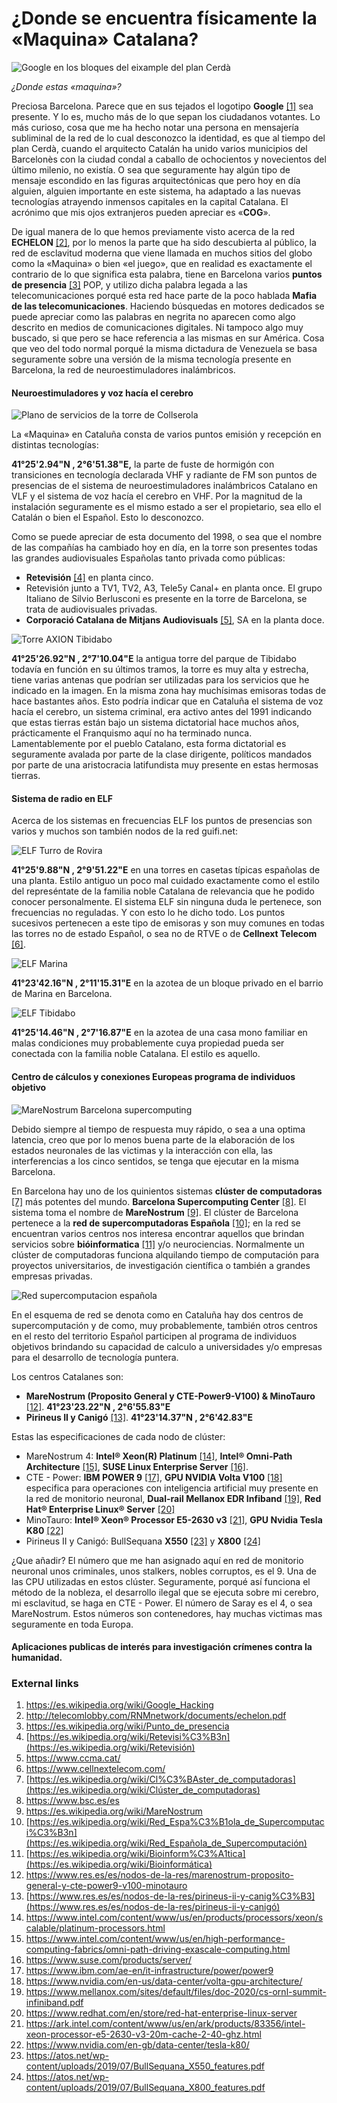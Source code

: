# ¿Donde se encuentra físicamente la «Maquina» Catalana?

![Google en los bloques del eixample del plan Cerdà](http://redama.es/Images/eixample-barcelona-big_google.webp)

*¿Donde estas «maquina»?*

Preciosa Barcelona. Parece que en sus tejados el logotipo **Google** [[1]](https://es.wikipedia.org/wiki/Google_Hacking) sea presente. Y lo es, mucho más de lo que sepan los ciudadanos votantes. Lo más curioso, cosa que me ha hecho notar una persona en mensajería subliminal de la red de lo cual desconozco la identidad, es que al tiempo del plan Cerdà, cuando el arquitecto Catalán ha unido varios municipios del Barcelonès con la ciudad condal a caballo de ochocientos y novecientos del último milenio, no existía. O sea que seguramente hay algún tipo de mensaje escondido en las figuras arquitectónicas que pero hoy en día alguien, alguien importante en este sistema, ha adaptado a las nuevas tecnologías atrayendo inmensos capitales en la capital Catalana.  El acrónimo que mis ojos extranjeros pueden apreciar es  «**COG**».

De igual manera de lo que hemos previamente visto acerca de la red **ECHELON** [[2]](http://telecomlobby.com/RNMnetwork/documents/echelon.pdf), por lo menos la parte que ha sido descubierta al público, la red de esclavitud moderna que viene llamada en muchos sitios del globo como la «Maquina» o bien «el juego», que en realidad es exactamente el contrario de lo que significa esta palabra, tiene en Barcelona varios **puntos de presencia** [[3]](https://es.wikipedia.org/wiki/Punto_de_presencia) POP, y utilizo dicha palabra legada a las telecomunicaciones porqué esta red hace parte de la poco hablada **Mafia de las telecomunicaciones**. Haciendo búsquedas en motores dedicados se puede apreciar como las palabras en negrita no aparecen como algo descrito en medios de comunicaciones digitales. Ni tampoco algo muy buscado, si que pero se hace referencia a las mismas en sur América. Cosa que veo del todo normal porqué la misma dictadura de Venezuela se basa seguramente sobre una versión de la misma tecnología presente en Barcelona, la red de neuroestimuladores inalámbricos.  

#### Neuroestimuladores y voz hacía el cerebro

![Plano de servicios de la torre de Collserola](http://telecomlobby.com/Images/torre_collserola_disposicion_servicios.webp)

La «Maquina» en Cataluña consta de varios puntos emisión y recepción en distintas tecnologías:

**41°25'2.94"N , 2°6'51.38"E,** la parte de fuste de hormigón con transiciones en tecnología declarada VHF y radiante de FM son puntos de presencias de el sistema de neuroestimuladores inalámbricos Catalano en VLF y el sistema de voz hacía el cerebro en VHF. Por la magnitud de la instalación seguramente es el mismo estado a ser el propietario, sea ello el Catalán o bien el Español. Esto lo desconozco. 

Como se puede apreciar de esta documento del 1998, o sea que el nombre de las compañías ha cambiado hoy en día, en la torre son presentes todas las grandes audiovisuales Españolas tanto privada como públicas:

- **Retevisión** [[4]](https://es.wikipedia.org/wiki/Retevisi%C3%B3n) en planta cinco.
- Retevisión junto a TV1, TV2, A3, Tele5y Canal+ en planta once. El grupo Italiano de Silvio Berlusconi es presente en la torre de Barcelona, se trata de audiovisuales privadas.
- **Corporació Catalana de Mitjans Audiovisuals** [[5]](https://www.ccma.cat/), SA en la planta doce. 

![Torre AXION Tibidabo](http://telecomlobby.com/Images/axion_tibidabo.webp)

**41°25'26.92"N ,  2°7'10.04"E** la antigua torre del parque de Tibidabo todavía en función en su últimos tramos, la torre es muy alta y estrecha, tiene varias antenas que podrían ser utilizadas para los servicios que he indicado en la imagen. En la misma zona hay muchísimas emisoras todas de hace bastantes años. Esto podría indicar que en Cataluña el sistema de voz hacía el cerebro, un sistema criminal, era activo antes del 1991 indicando que estas tierras están bajo un sistema dictatorial hace muchos años, prácticamente el Franquismo aquí no ha terminado nunca. Lamentablemente por el pueblo Catalano, esta forma dictatorial es seguramente avalada por parte de la clase dirigente, políticos mandados por parte de una aristocracia latifundista muy presente en estas hermosas tierras.  

#### Sistema de radio en ELF

Acerca de los sistemas en frecuencias ELF los puntos de presencias son varios y muchos son también nodos de la red guifi.net:

![ELF Turro de Rovira](http://telecomlobby.com/Images/elf_barcelona_turro_rovira.webp)

 **41°25'9.88"N , 2°9'51.22"E** en una torres en casetas típicas españolas de una planta. Estilo antiguo un poco mal cuidado exactamente como el estilo del represéntate de la familia noble Catalana de relevancia que he podido conocer personalmente. El sistema ELF sin ninguna duda le pertenece, son frecuencias no reguladas. Y con esto lo he dicho todo. Los puntos sucesivos pertenecen a este tipo de emisoras y son muy comunes en todas las torres no de estado Español, o sea no de RTVE o de **Cellnext Telecom** [[6]](https://www.cellnextelecom.com/).

![ELF Marina](http://telecomlobby.com/Images/elf_barcelona_marina.webp)

**41°23'42.16"N ,  2°11'15.31"E** en la azotea de un bloque privado en el barrio de Marina en Barcelona.

![ELF Tibidabo](http://telecomlobby.com/Images/elf_barcelona_tibidabo.webp)

**41°25'14.46"N ,  2°7'16.87"E** en la azotea de una casa mono familiar en malas condiciones muy probablemente cuya propiedad pueda ser conectada con la familia noble Catalana. El estilo es aquello.

#### Centro de cálculos y conexiones Europeas programa de individuos objetivo 

![MareNostrum Barcelona supercomputing](http://telecomlobby.com/Images/barcelona_supercomputing_marenostrum.webp)

Debido siempre al tiempo de respuesta muy rápido, o sea a una optima latencia, creo que por lo menos buena parte de la elaboración de los estados neuronales de las victimas y la interacción con ella, las interferencias a los cinco sentidos, se tenga que ejecutar en la misma Barcelona.

En Barcelona hay  uno de los quinientos sistemas **clúster de computadoras** [[7]](https://es.wikipedia.org/wiki/Cl%C3%BAster_de_computadoras) más potentes del mundo. **Barcelona Supercomputing Center** [[8]](https://www.bsc.es/es).  El sistema toma el nombre de **MareNostrum** [[9]](https://es.wikipedia.org/wiki/MareNostrum). El clúster de Barcelona pertenece a la **red de supercomputadoras Española** [[10]](https://es.wikipedia.org/wiki/Red_Espa%C3%B1ola_de_Supercomputaci%C3%B3n); en la red se encuentran varios centros nos interesa encontrar aquellos que brindan servicios sobre **bióinformatica** [[11]](https://es.wikipedia.org/wiki/Bioinform%C3%A1tica) y/o neurociencias. Normalmente un clúster de computadoras funciona alquilando tiempo de computación para proyectos universitarios, de investigación científica o también a grandes empresas privadas. 

![Red supercomputacion española](http://telecomlobby.com/Images/red_supercomputacion_espanola.webp)



En el esquema de red se denota como en Cataluña hay dos centros de supercomputación y de como, muy probablemente, también otros centros en el resto del territorio Español participen al programa de individuos objetivos brindando su capacidad de calculo a universidades y/o empresas para el desarrollo de tecnología puntera.

Los centros Catalanes son:

-  **MareNostrum (Proposito General y CTE-Power9-V100) & MinoTauro** [[12]](https://www.res.es/es/nodos-de-la-res/marenostrum-proposito-general-y-cte-power9-v100-minotauro).  **41°23'23.22"N ,  2°6'55.83"E**
- **Pirineus II y Canigó** [[13]](https://www.res.es/es/nodos-de-la-res/pirineus-ii-y-canig%C3%B3).  **41°23'14.37"N , 2°6'42.83"E**

Estas las especificaciones de cada nodo de clúster:

- MareNostrum 4: **Intel® Xeon(R) Platinum** [[14]](https://www.intel.com/content/www/us/en/products/processors/xeon/scalable/platinum-processors.html), **Intel® Omni-Path Architecture** [[15]](https://www.intel.com/content/www/us/en/high-performance-computing-fabrics/omni-path-driving-exascale-computing.html), **SUSE Linux Enterprise Server** [[16]](https://www.suse.com/products/server/).
- CTE - Power: **IBM POWER 9** [[17]](https://www.ibm.com/ae-en/it-infrastructure/power/power9),  **GPU NVIDIA Volta V100** [[18]](https://www.nvidia.com/en-us/data-center/volta-gpu-architecture/) especifica para operaciones con inteligencia artificial muy presente en la red de monitorio neuronal,  **Dual-rail Mellanox EDR Infiband** [[19]](https://www.mellanox.com/sites/default/files/doc-2020/cs-ornl-summit-infiniband.pdf), **Red Hat® Enterprise Linux® Server** [[20]](https://www.redhat.com/en/store/red-hat-enterprise-linux-server)
- MinoTauro: **Intel® Xeon® Processor E5-2630 v3** [[21]](https://ark.intel.com/content/www/us/en/ark/products/83356/intel-xeon-processor-e5-2630-v3-20m-cache-2-40-ghz.html), **GPU Nvidia Tesla K80** [[22]](https://www.nvidia.com/en-gb/data-center/tesla-k80/)
- Pirineus II y Canigó: BullSequana  **X550** [[23]](https://atos.net/wp-content/uploads/2019/07/BullSequana_X550_features.pdf) y **X800** [[24]](https://atos.net/wp-content/uploads/2019/07/BullSequana_X800_features.pdf)

¿Que añadir? El número que me han asignado aquí en red de monitorio neuronal unos criminales, unos stalkers, nobles corruptos, es el 9. Una de las CPU utilizadas en estos clúster. Seguramente, porqué así funciona el método de la nobleza, el desarrollo ilegal que se ejecuta sobre mi cerebro, mi esclavitud, se haga en CTE - Power. El número de Saray es el 4, o sea MareNostrum.  Estos números son contenedores, hay muchas victimas mas seguramente en toda Europa. 

#### Aplicaciones publicas de interés para investigación crímenes contra la humanidad.



### External links 

1. https://es.wikipedia.org/wiki/Google_Hacking
2. http://telecomlobby.com/RNMnetwork/documents/echelon.pdf
3. https://es.wikipedia.org/wiki/Punto_de_presencia
4. [https://es.wikipedia.org/wiki/Retevisi%C3%B3n](https://es.wikipedia.org/wiki/Retevisión)
5. https://www.ccma.cat/
6. https://www.cellnextelecom.com/
7. [https://es.wikipedia.org/wiki/Cl%C3%BAster_de_computadoras](https://es.wikipedia.org/wiki/Clúster_de_computadoras)
8. https://www.bsc.es/es
9. https://es.wikipedia.org/wiki/MareNostrum
10. [https://es.wikipedia.org/wiki/Red_Espa%C3%B1ola_de_Supercomputaci%C3%B3n](https://es.wikipedia.org/wiki/Red_Española_de_Supercomputación)
11. [https://es.wikipedia.org/wiki/Bioinform%C3%A1tica](https://es.wikipedia.org/wiki/Bioinformática)
12. https://www.res.es/es/nodos-de-la-res/marenostrum-proposito-general-y-cte-power9-v100-minotauro
13. [https://www.res.es/es/nodos-de-la-res/pirineus-ii-y-canig%C3%B3](https://www.res.es/es/nodos-de-la-res/pirineus-ii-y-canigó)
14. https://www.intel.com/content/www/us/en/products/processors/xeon/scalable/platinum-processors.html
15. https://www.intel.com/content/www/us/en/high-performance-computing-fabrics/omni-path-driving-exascale-computing.html
16. https://www.suse.com/products/server/
17. https://www.ibm.com/ae-en/it-infrastructure/power/power9
18. https://www.nvidia.com/en-us/data-center/volta-gpu-architecture/
19. https://www.mellanox.com/sites/default/files/doc-2020/cs-ornl-summit-infiniband.pdf
20. https://www.redhat.com/en/store/red-hat-enterprise-linux-server
21. https://ark.intel.com/content/www/us/en/ark/products/83356/intel-xeon-processor-e5-2630-v3-20m-cache-2-40-ghz.html
22. https://www.nvidia.com/en-gb/data-center/tesla-k80/
23. https://atos.net/wp-content/uploads/2019/07/BullSequana_X550_features.pdf
24. https://atos.net/wp-content/uploads/2019/07/BullSequana_X800_features.pdf

